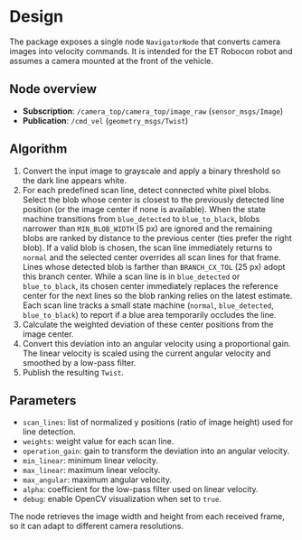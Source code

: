 # Design

The package exposes a single node `NavigatorNode` that converts camera images into velocity commands. It is intended for the ET Robocon robot and assumes a camera mounted at the front of the vehicle.

## Node overview
- **Subscription**: `/camera_top/camera_top/image_raw` (`sensor_msgs/Image`)
- **Publication**: `/cmd_vel` (`geometry_msgs/Twist`)

## Algorithm
1. Convert the input image to grayscale and apply a binary threshold so the dark line appears white.
2. For each predefined scan line, detect connected white pixel blobs.
   Select the blob whose center is closest to the previously detected line
   position (or the image center if none is available).
   When the state machine transitions from `blue_detected` to `blue_to_black`,
   blobs narrower than `MIN_BLOB_WIDTH` (5 px) are ignored and the remaining
   blobs are ranked by distance to the previous center (ties prefer the right
   blob). If a valid blob is chosen, the scan line immediately returns to
   `normal` and the selected center overrides all scan lines for that frame.
   Lines whose detected blob is farther than `BRANCH_CX_TOL` (25 px) adopt this
   branch center. While a scan line is in `blue_detected` or `blue_to_black`,
   its chosen center immediately replaces the reference center for the next
   lines so the blob ranking relies on the latest estimate. Each scan line
   tracks a small state machine (`normal`, `blue_detected`, `blue_to_black`)
   to report if a blue area temporarily occludes the line.
3. Calculate the weighted deviation of these center positions from the image center.
4. Convert this deviation into an angular velocity using a proportional gain.
   The linear velocity is scaled using the current angular velocity and
   smoothed by a low-pass filter.
5. Publish the resulting `Twist`.

## Parameters
- `scan_lines`: list of normalized y positions (ratio of image height) used for line detection.
- `weights`: weight value for each scan line.
- `operation_gain`: gain to transform the deviation into an angular velocity.
- `min_linear`: minimum linear velocity.
- `max_linear`: maximum linear velocity.
- `max_angular`: maximum angular velocity.
- `alpha`: coefficient for the low-pass filter used on linear velocity.
- `debug`: enable OpenCV visualization when set to `true`.

The node retrieves the image width and height from each received frame, so it can adapt to different camera resolutions.

